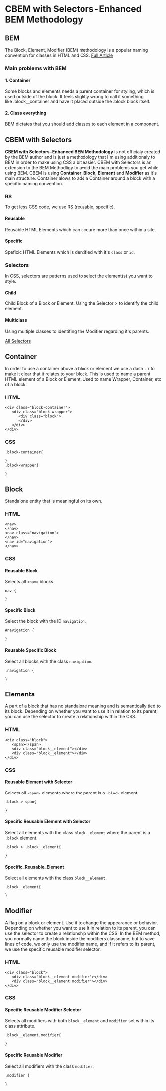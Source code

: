 # CBEM with Selectors - Enhanced BEM Methodology #

## BEM ##
The Block, Element, Modifier (BEM) methodology is a popular naming convention for classes in HTML and CSS. [Full Article](https://blog.yanis.work/block-element-modifier-bem-css-methodology-df9db9771c6f)
### Main problems with BEM ###
#### 1. Container ####
Some blocks and elements needs a parent container for styling, which is used outside of the block. It feels slightly wrong to call it something like .block__container and have it placed outside the .block block itself.
#### 2. Class everything ####
BEM dictates that you should add classes to each element in a component. 

## CBEM with Selectors ##
**CBEM with Selectors - Enhanced BEM Methodology** is not officialy created by the BEM author and is just a methodology that I'm using additionaly to BEM in order to make using CSS a bit easier.
CBEM with Selectors is an extension to the BEM Methodligy to avoid the main problems you get while using BEM. CBEM is using **Container**, **Block**, **Element** and **Modifier** as it's main structure. Container alows to add a Container around a block with a specific naming convention. 
### RS ###
To get less CSS code, we use RS (reusable, specific).
#### Reusable #####
Reusable HTML Elements which can occure more than once within a site. 
#### Specific ####
Speficic HTML Elements which is dentified with it's `class` or `id`.

### Selectors ###
In CSS, selectors are patterns used to select the element(s) you want to style. 
#### Child ####
Child Block of a Block or Element. Using the Selector > to identify the child element. 
#### Multiclass ####
Using multiple classes to identifing the Modifier regarding it's parents.

[All Selectors](https://www.w3schools.com/cssref/css_selectors.asp)

## Container ##
In order to use a container above a block or element we use a dash `-` r to make it clear that it relates to your block. This is used to name a parent HTML element of a Block or Element. Used to name Wrapper, Container, etc of a block.
### HTML ###
```
<div class="block-container">
   <div class="block-wrapper">
      <div class="block">
      </div>
   </div>
</div>
```
### CSS ###
```
.block-container{

}
.block-wrapper{

}
```
## Block ##
Standalone entity that is meaningful on its own. 

### HTML ###
```
<nav>
</nav>
<nav class="navigation">
</nav>
<nav id="navigation">
</nav>
```
### CSS ###

#### Reusable Block ####
Selects all `<nav>` blocks.
```
nav {
  
}
```
#### Specific Block ####
Select the block with the ID `navigation`.
```
#navigation {
  
}
```
#### Reusable Specific Block ####
Select all blocks with the class `navigation`.
```
.navigation {
  
}
```
## Elements ##
A part of a block that has no standalone meaning and is semantically tied to its block. Depending on whether you want to use it in relation to its parent, you can use the selector to create a relationship within the CSS.

### HTML ### 
```
<div class="block">
   <span></span>
   <div class="block__element"></div> 
   <div class="block__element"></div>
</div>
```
###  CSS ###
####  Reusable Element with Selector ####
Selects all `<span>` elements where the parent is a `.block` element.
```
.block > span{
   
}
```
#### Specific Reusable Element with Selector ####
Select all elements with the class `block__element` where the parent is a `.block` element.
```
.block > .block__element{
   
}
```
#### Specific_Reusable_Element ####
Select all elements with the class `block__element`.
```
.block__element{

}
```
## Modifier ##
A flag on a block or element. Use it to change the appearance or behavior. Depending on whether you want to use it in relation to its parent, you can use the selector to create a relationship within the CSS. In the BEM method, you normally name the block inside the modifiers classname, but to save lines of code, we only use the modifier name, and if it refers to its parent, we use the specific reusable modifier selector.

### HTML ###
```
<div class="block">
   <div class="block__element modifier"></div>
   <div class="block__element modifier"></div>
</div>
```
### CSS ###
#### Specific Reusable Modifier Selector ####
Selects all modifiers with both `block__element` and `modifier` set within its class attribute.
```
.block__element.modifier{

}
```
#### Specific Reusable Modifier #### 
Select all modifiers with the class `modifier`.
```
.modifier {

}
```
